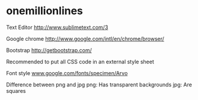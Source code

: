 # onemillionlines

Text Editor
http://www.sublimetext.com/3

Google chrome
http://www.google.com/intl/en/chrome/browser/

Bootstrap
http://getbootstrap.com/

Recommended to put all CSS code in an external style sheet

Font style
www.google.com/fonts/specimen/Arvo

Difference between png and jpg
png: Has transparent backgrounds
jpg: Are squares
